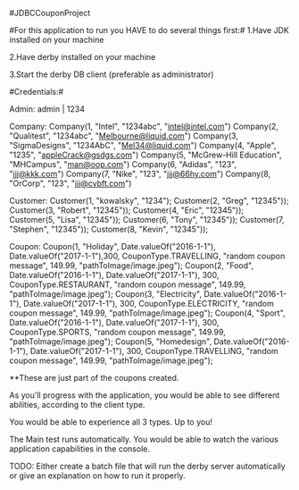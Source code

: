 #JDBCCouponProject


#For this application to run you HAVE to do several things first:#
1.Have JDK installed on your machine

2.Have derby installed on your machine

3.Start the derby DB client (preferable as administrator)


#Credentials:#

Admin:
admin | 1234

Company:
                Company(1, "Intel", "1234abc", "intel@intel.com")
                Company(2, "Qualitest", "1234abc", "Melbourne@liquid.com")
                Company(3, "SigmaDesigns", "1234AbC", "Mel34@liquid.com")
                Company(4, "Apple", "1235", "appleCrack@gsdgs.com")
                Company(5, "McGrew-Hill Education", "MHCampus", "man@oop.com")
                Company(6, "Adidas", "123", "jjj@kkk.com")
                Company(7, "Nike", "123", "jjj@66hy.com")
                Company(8, "OrCorp", "123", "jjj@cvbft.com")

Customer:
                Customer(1, "kowalsky", "1234");
                Customer(2, "Greg", "12345"));
                Customer(3, "Robert", "12345"));
                Customer(4, "Eric", "12345"));
                Customer(5, "Lisa", "12345"));
                Customer(6, "Tony", "12345"));
                Customer(7, "Stephen", "12345"));
                Customer(8, "Kevin", "12345"));

Coupon:
                Coupon(1, "Holiday", Date.valueOf("2016-1-1"), Date.valueOf("2017-1-1"),300,
                        CouponType.TRAVELLING, "random coupon message", 149.99, "pathToImage/image.jpeg");
                Coupon(2, "Food", Date.valueOf("2016-1-1"), Date.valueOf("2017-1-1"), 300,
                        CouponType.RESTAURANT, "random coupon message", 149.99, "pathToImage/image.jpeg");
                Coupon(3, "Electricity", Date.valueOf("2016-1-1"), Date.valueOf("2017-1-1"),
                        300, CouponType.ELECTRICITY, "random coupon message", 149.99, "pathToImage/image.jpeg");
                Coupon(4, "Sport", Date.valueOf("2016-1-1"), Date.valueOf("2017-1-1"), 300,
                        CouponType.SPORTS, "random coupon message", 149.99, "pathToImage/image.jpeg");
                Coupon(5, "Homedesign", Date.valueOf("2016-1-1"), Date.valueOf("2017-1-1"),
                        300, CouponType.TRAVELLING, "random coupon message", 149.99, "pathToImage/image.jpeg");

**These are just part of the coupons created.

As you'll progress with the application, you would be able to see different abilities, according to the client type.

You would be able to experience all 3 types. Up to you!


The Main test runs automatically. You would be able to watch the various application capabilities in the console.

TODO: Either create a batch file that will run the derby server automatically or give an explanation on how to run it properly.
